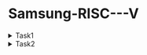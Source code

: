 # Samsung-RISC---V
<details>
  <summary>
    Task1
  </summary>
  <br>


![Screenshot 2025-01-06 161249](https://github.com/user-attachments/assets/a93518d3-d230-4d6b-a757-0815eadf841b)
![Screenshot 2025-01-06 231405](https://github.com/user-attachments/assets/ae4a6ca6-2b89-45a3-b4b1-4181d32f3736)
</details>

<details>
    <summary>
    Task2
  </summary>
  <br>
![Screenshot 2025-01-12 195812](https://github.com/user-attachments/assets/07c1d483-12ac-4554-9dbf-fb042b47f846).
  
![Screenshot 2025-01-12 193814](https://github.com/user-attachments/assets/e49bccb6-0d0c-4d7e-ab37-a302fb9d6b71)

![Screenshot 2025-01-12 193024](https://github.com/user-attachments/assets/dc008f2c-bc88-4ae4-a896-be3e5cced0a8)
</details>


